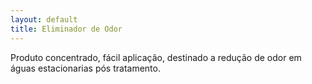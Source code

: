 ```yaml
---
layout: default
title: Eliminador de Odor
---
```


Produto concentrado, fácil aplicação, destinado a redução de odor em águas estacionarias pós tratamento.